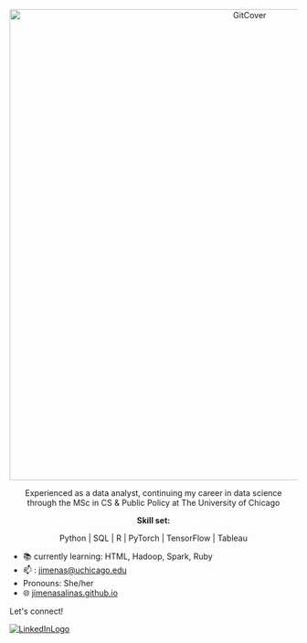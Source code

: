<p align="center"><img width="825" alt="GitCover" src="https://user-images.githubusercontent.com/111835409/210674133-348f3935-dcd2-4b36-8e70-472ac4b4dcd8.png">


<p align="center">Experienced as a data analyst, continuing my career in data science through the MSc in CS & Public Policy at The University of Chicago</p>


**<p align="center">Skill set:</p>**

<p align="center">Python | SQL | R | PyTorch | TensorFlow | Tableau</p> 

- 📚 currently learning: HTML, Hadoop, Spark, Ruby
- 📫 : jimenas@uchicago.edu 
- Pronouns: She/her
- 🌐 [jimenasalinas.github.io](https://jimenasalinas.github.io)


Let's connect!


[<img alt="LinkedInLogo" src="https://user-images.githubusercontent.com/111835409/210693542-64293748-3c31-420e-b386-d00647e86472.png"></p>](https://www.linkedin.com/in/salinasjimena/)
